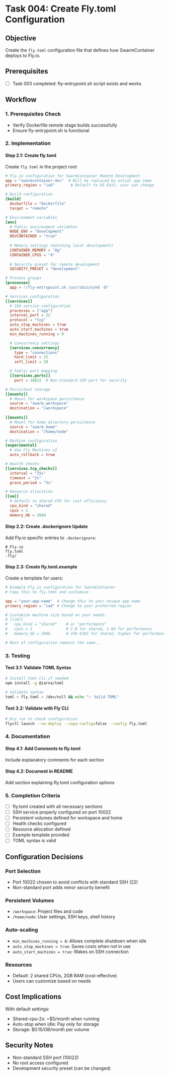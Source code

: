 # Task 004: Create Fly.toml Configuration

## Objective
Create the `fly.toml` configuration file that defines how SwarmContainer deploys to Fly.io.

## Prerequisites
- [ ] Task 003 completed: fly-entrypoint.sh script exists and works

## Workflow

### 1. Prerequisites Check
- Verify Dockerfile remote stage builds successfully
- Ensure fly-entrypoint.sh is functional

### 2. Implementation

#### Step 2.1: Create fly.toml
Create `fly.toml` in the project root:

```toml
# Fly.io configuration for SwarmContainer Remote Development
app = "swarmcontainer-dev"  # Will be replaced by actual app name
primary_region = "iad"       # Default to US East, user can change

# Build configuration
[build]
  dockerfile = "Dockerfile"
  target = "remote"

# Environment variables
[env]
  # Public environment variables
  NODE_ENV = "development"
  DEVCONTAINER = "true"
  
  # Memory settings (matching local development)
  CONTAINER_MEMORY = "8g"
  CONTAINER_CPUS = "4"
  
  # Security preset for remote development
  SECURITY_PRESET = "development"

# Process groups
[processes]
  app = "/fly-entrypoint.sh /usr/sbin/sshd -D"

# Services configuration
[[services]]
  # SSH service configuration
  processes = ["app"]
  internal_port = 22
  protocol = "tcp"
  auto_stop_machines = true
  auto_start_machines = true
  min_machines_running = 0

  # Concurrency settings
  [services.concurrency]
    type = "connections"
    hard_limit = 25
    soft_limit = 20

  # Public port mapping
  [[services.ports]]
    port = 10022  # Non-standard SSH port for security

# Persistent storage
[[mounts]]
  # Mount for workspace persistence
  source = "swarm_workspace"
  destination = "/workspace"
  
[[mounts]]
  # Mount for home directory persistence
  source = "swarm_home"
  destination = "/home/node"

# Machine configuration
[experimental]
  # Use Fly Machines v2
  auto_rollback = true

# Health checks
[[services.tcp_checks]]
  interval = "15s"
  timeout = "2s"
  grace_period = "5s"

# Resource allocation
[[vm]]
  # Default to shared CPU for cost efficiency
  cpu_kind = "shared"
  cpus = 2
  memory_mb = 2048
```

#### Step 2.2: Create .dockerignore Update
Add Fly.io specific entries to `.dockerignore`:

```
# Fly.io
fly.toml
.fly/
```

#### Step 2.3: Create fly.toml.example
Create a template for users:

```toml
# Example Fly.io configuration for SwarmContainer
# Copy this to fly.toml and customize

app = "your-app-name"  # Change this to your unique app name
primary_region = "iad" # Change to your preferred region

# Customize machine size based on your needs:
# [[vm]]
#   cpu_kind = "shared"    # or "performance" 
#   cpus = 2               # 1-8 for shared, 1-64 for performance
#   memory_mb = 2048       # 256-8192 for shared, higher for performance

# Rest of configuration remains the same...
```

### 3. Testing

#### Test 3.1: Validate TOML Syntax
```bash
# Install toml-cli if needed
npm install -g @iarna/toml

# Validate syntax
toml < fly.toml > /dev/null && echo "✅ Valid TOML"
```

#### Test 3.2: Validate with Fly CLI
```bash
# Dry run to check configuration
flyctl launch --no-deploy --copy-config=false --config fly.toml
```

### 4. Documentation

#### Step 4.1: Add Comments to fly.toml
Include explanatory comments for each section

#### Step 4.2: Document in README
Add section explaining fly.toml configuration options

### 5. Completion Criteria
- [ ] fly.toml created with all necessary sections
- [ ] SSH service properly configured on port 10022
- [ ] Persistent volumes defined for workspace and home
- [ ] Health checks configured
- [ ] Resource allocation defined
- [ ] Example template provided
- [ ] TOML syntax is valid

## Configuration Decisions

### Port Selection
- Port 10022 chosen to avoid conflicts with standard SSH (22)
- Non-standard port adds minor security benefit

### Persistent Volumes
- `/workspace`: Project files and code
- `/home/node`: User settings, SSH keys, shell history

### Auto-scaling
- `min_machines_running = 0`: Allows complete shutdown when idle
- `auto_stop_machines = true`: Saves costs when not in use
- `auto_start_machines = true`: Wakes on SSH connection

### Resources
- Default: 2 shared CPUs, 2GB RAM (cost-effective)
- Users can customize based on needs

## Cost Implications
With default settings:
- Shared-cpu-2x: ~$5/month when running
- Auto-stop when idle: Pay only for storage
- Storage: $0.15/GB/month per volume

## Security Notes
- Non-standard SSH port (10022)
- No root access configured
- Development security preset (can be changed)